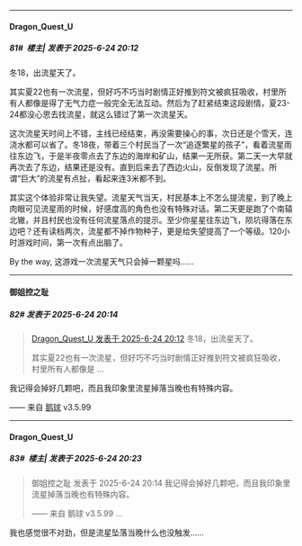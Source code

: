 ﻿
*****

####  Dragon_Quest_U  
##### 81#         楼主| 发表于 2025-6-24 20:12

冬18，出流星天了。

其实夏22也有一次流星，但好巧不巧当时剧情正好推到符文被疯狂吸收，村里所有人都像是得了无气力症一般完全无法互动。然后为了赶紧结束这段剧情，夏23-24都没心思去找流星，就这么错过了第一次流星天。

这次流星天时间上不错，主线已经结束，再没需要操心的事，次日还是个雪天，连浇水都可以省了。冬18夜，带着三个村民当了一次“追逐繁星的孩子”，看着流星雨往东边飞，于是半夜零点去了东边的海岸和矿山，结果一无所获。第二天一大早就再次去了东边，结果还是没有。直到后来去了西边火山，反倒发现了流星。所谓“巨大”的流星有点扯，看起来连3米都不到。

其实这个体验非常让我失望。流星天气当天，村民基本上不怎么提流星，到了晚上肉眼可见流星雨的时候，好感度高的角色也没有特殊对话。第二天更是跑了个南辕北辙，并且村民也没有任何流星落点的提示。至少你星星往东边飞，陨坑得落在东边吧？还有读档两次，流星都不掉作物种子，更是给失望提高了一个等级。120小时游戏时间，第一次有点出脑了。

By the way, 这游戏一次流星天气只会掉一颗星吗……

*****

####  御姐控之耻  
##### 82#       发表于 2025-6-24 20:14

<blockquote><a href="httphttps://stage1st.com/2b/forum.php?mod=redirect&amp;goto=findpost&amp;pid=67993215&amp;ptid=2253124" target="_blank">Dragon_Quest_U 发表于 2025-6-24 20:12</a>
冬18，出流星天了。

其实夏22也有一次流星，但好巧不巧当时剧情正好推到符文被疯狂吸收，村里所有人都像是 ...</blockquote>
我记得会掉好几颗吧，而且我印象里流星掉落当晚也有特殊内容。

—— 来自 [鹅球](https://www.pgyer.com/GcUxKd4w) v3.5.99


*****

####  Dragon_Quest_U  
##### 83#         楼主| 发表于 2025-6-24 20:23

<blockquote>御姐控之耻 发表于 2025-6-24 20:14
我记得会掉好几颗吧，而且我印象里流星掉落当晚也有特殊内容。

—— 来自 鹅球 v3.5.99 ...</blockquote>
我也感觉很不对劲，但是流星坠落当晚什么也没触发……

